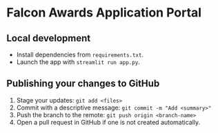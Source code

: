 # Falcon Awards Application Portal

## Local development

- Install dependencies from `requirements.txt`.
- Launch the app with `streamlit run app.py`.

## Publishing your changes to GitHub

1. Stage your updates: `git add <files>`
2. Commit with a descriptive message: `git commit -m "Add <summary>"`
3. Push the branch to the remote: `git push origin <branch-name>`
4. Open a pull request in GitHub if one is not created automatically.
